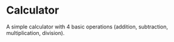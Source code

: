<h1>Calculator</h1>

A simple calculator with 4 basic operations (addition, subtraction, multiplication, division).
